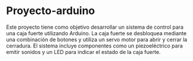 # Proyecto-arduino
Este proyecto tiene como objetivo desarrollar un sistema de control para una caja fuerte utilizando Arduino. La caja fuerte se desbloquea mediante una combinación de botones y utiliza un servo motor para abrir y cerrar la cerradura. El sistema incluye componentes como un piezoeléctrico para emitir sonidos y un LED para indicar el estado de la caja fuerte.

